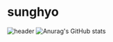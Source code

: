 # sunghyo
![header](https://capsule-render.vercel.app/api?type=wave&color=auto&height=200&section=header&text=Hello%20&fontSize=90)
![Anurag's GitHub stats](https://github-readme-stats.vercel.app/api?username=moonsunghyo&show_icons=true&theme=radical)
